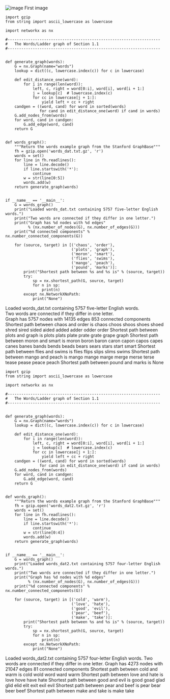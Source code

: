 ![image](https://user-images.githubusercontent.com/68211239/158256611-7220dd10-16f5-48fd-89ed-f41fa7fb1f53.png)
First image



```{r}
import gzip
from string import ascii_lowercase as lowercase

import networkx as nx

#-------------------------------------------------------------------
#   The Words/Ladder graph of Section 1.1
#-------------------------------------------------------------------


def generate_graph(words):
    G = nx.Graph(name="words")
    lookup = dict((c, lowercase.index(c)) for c in lowercase)

    def edit_distance_one(word):
        for i in range(len(word)):
            left, c, right = word[0:i], word[i], word[i + 1:]
            j = lookup[c]  # lowercase.index(c)
            for cc in lowercase[j + 1:]:
                yield left + cc + right
    candgen = ((word, cand) for word in sorted(words)
               for cand in edit_distance_one(word) if cand in words)
    G.add_nodes_from(words)
    for word, cand in candgen:
        G.add_edge(word, cand)
    return G


def words_graph():
    """Return the words example graph from the Stanford GraphBase"""
    fh = gzip.open('words_dat.txt.gz', 'r')
    words = set()
    for line in fh.readlines():
        line = line.decode()
        if line.startswith('*'):
            continue
        w = str(line[0:5])
        words.add(w)
    return generate_graph(words)


if __name__ == '__main__':
    G = words_graph()
    print("Loaded words_dat.txt containing 5757 five-letter English words.")
    print("Two words are connected if they differ in one letter.")
    print("Graph has %d nodes with %d edges"
          % (nx.number_of_nodes(G), nx.number_of_edges(G)))
    print("%d connected components" % nx.number_connected_components(G))

    for (source, target) in [('chaos', 'order'),
                             ('plots', 'graph'),
                             ('moron', 'smart'),
                             ('flies', 'swims'),
                             ('mango', 'peach'),
                             ('pound', 'marks')]:
        print("Shortest path between %s and %s is" % (source, target))
        try:
            sp = nx.shortest_path(G, source, target)
            for n in sp:
                print(n)
        except nx.NetworkXNoPath:
            print("None")
```

Loaded words_dat.txt containing 5757 five-letter English words. <br>
Two words are connected if they differ in one letter. <br>
Graph has 5757 nodes with 14135 edges
853 connected components
Shortest path between chaos and order is
chaos
choos
shoos
shoes
shoed
shred
sired
sided
aided
added
adder
odder
order
Shortest path between plots and graph is
plots
plats
plate
prate
grate
grape
graph
Shortest path between moron and smart is
moron
boron
baron
caron
capon
capos
capes
canes
banes
bands
bends
beads
bears
sears
stars
start
smart
Shortest path between flies and swims is
flies
flips
slips
slims
swims
Shortest path between mango and peach is
mango
mange
marge
merge
merse
terse
tease
pease
peace
peach
Shortest path between pound and marks is
None



```{r}
import gzip
from string import ascii_lowercase as lowercase

import networkx as nx

#-------------------------------------------------------------------
#   The Words/Ladder graph of Section 1.1
#-------------------------------------------------------------------


def generate_graph(words):
    G = nx.Graph(name="words")
    lookup = dict((c, lowercase.index(c)) for c in lowercase)

    def edit_distance_one(word):
        for i in range(len(word)):
            left, c, right = word[0:i], word[i], word[i + 1:]
            j = lookup[c]  # lowercase.index(c)
            for cc in lowercase[j + 1:]:
                yield left + cc + right
    candgen = ((word, cand) for word in sorted(words)
               for cand in edit_distance_one(word) if cand in words)
    G.add_nodes_from(words)
    for word, cand in candgen:
        G.add_edge(word, cand)
    return G


def words_graph():
    """Return the words example graph from the Stanford GraphBase"""
    fh = gzip.open('words_dat2.txt.gz', 'r')
    words = set()
    for line in fh.readlines():
        line = line.decode()
        if line.startswith('*'):
            continue
        w = str(line[0:4])
        words.add(w)
    return generate_graph(words)


if __name__ == '__main__':
    G = words_graph()
    print("Loaded words_dat2.txt containing 5757 four-letter English words.")
    print("Two words are connected if they differ in one letter.")
    print("Graph has %d nodes with %d edges"
          % (nx.number_of_nodes(G), nx.number_of_edges(G)))
    print("%d connected components" % nx.number_connected_components(G))

    for (source, target) in [('cold', 'warm'),
                             ('love', 'hate'),
                             ('good', 'evil'),
                             ('pear', 'beef'),
                             ('make', 'take')]:
        print("Shortest path between %s and %s is" % (source, target))
        try:
            sp = nx.shortest_path(G, source, target)
            for n in sp:
                print(n)
        except nx.NetworkXNoPath:
            print("None")
```

Loaded words_dat2.txt containing 5757 four-letter English words.
Two words are connected if they differ in one letter.
Graph has 4273 nodes with 21047 edges
81 connected components
Shortest path between cold and warm is
cold
wold
word
ward
warm
Shortest path between love and hate is
love
hove
have
hate
Shortest path between good and evil is
good
goad
glad
glid
elid
elit
exit
exil
evil
Shortest path between pear and beef is
pear
bear
beer
beef
Shortest path between make and take is
make
take
